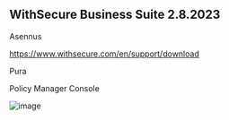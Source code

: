 ## WithSecure Business Suite 2.8.2023 ##

Asennus 

https://www.withsecure.com/en/support/download

Pura 


Policy Manager Console

![image](https://github.com/pe1l1nl1/CyberSecurityCollection/assets/19546253/9086ba82-4626-4e2e-b810-534c4ffcde03)
